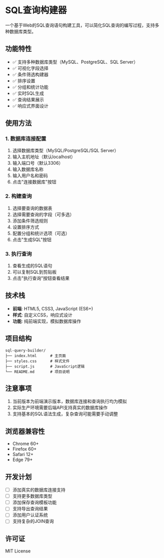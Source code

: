 # SQL查询构建器

一个基于Web的SQL查询语句构建工具，可以简化SQL查询的编写过程，支持多种数据库类型。

## 功能特性

- ✅ 支持多种数据库类型（MySQL、PostgreSQL、SQL Server）
- ✅ 可视化字段选择
- ✅ 条件筛选构建器
- ✅ 排序设置
- ✅ 分组和统计功能
- ✅ 实时SQL生成
- ✅ 查询结果展示
- ✅ 响应式界面设计

## 使用方法

### 1. 数据库连接配置

1. 选择数据库类型（MySQL/PostgreSQL/SQL Server）
2. 输入主机地址（默认localhost）
3. 输入端口号（默认3306）
4. 输入数据库名称
5. 输入用户名和密码
6. 点击"连接数据库"按钮

### 2. 构建查询

1. 选择要查询的数据表
2. 选择需要查询的字段（可多选）
3. 添加条件筛选规则
4. 设置排序方式
5. 配置分组和统计选项（可选）
6. 点击"生成SQL"按钮

### 3. 执行查询

1. 查看生成的SQL语句
2. 可以复制SQL到剪贴板
3. 点击"执行查询"按钮查看结果

## 技术栈

- **前端**: HTML5, CSS3, JavaScript (ES6+)
- **样式**: 自定义CSS，响应式设计
- **功能**: 纯前端实现，模拟数据库操作

## 项目结构

```
sql-query-builder/
├── index.html      # 主页面
├── styles.css      # 样式文件
├── script.js       # JavaScript逻辑
└── README.md       # 项目说明
```

## 注意事项

1. 当前版本为前端演示版本，数据库连接和查询执行均为模拟
2. 实际生产环境需要后端API支持真实的数据库操作
3. 支持基本的SQL语法生成，复杂查询可能需要手动调整

## 浏览器兼容性

- Chrome 60+
- Firefox 60+
- Safari 12+
- Edge 79+

## 开发计划

- [ ] 添加真实的数据库连接支持
- [ ] 支持更多数据库类型
- [ ] 添加保存查询模板功能
- [ ] 支持导出查询结果
- [ ] 添加用户认证系统
- [ ] 支持复杂的JOIN查询

## 许可证

MIT License

